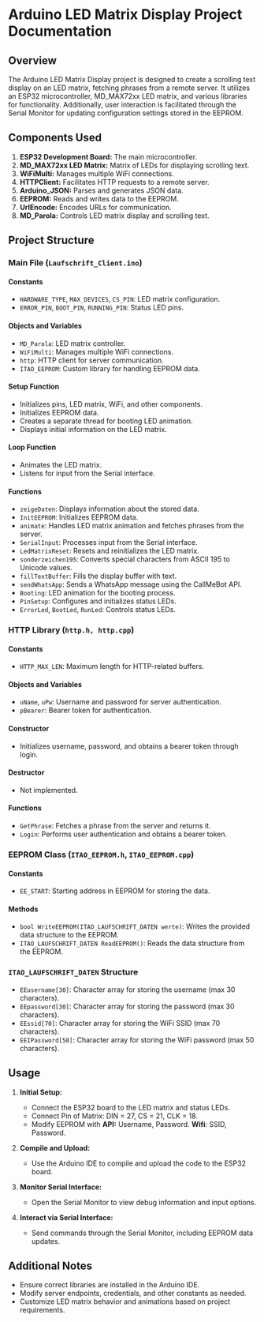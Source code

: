 # Arduino LED Matrix Display Project Documentation

## Overview

The Arduino LED Matrix Display project is designed to create a scrolling text display on an LED matrix, fetching phrases from a remote server. It utilizes an ESP32 microcontroller, MD_MAX72xx LED matrix, and various libraries for functionality. Additionally, user interaction is facilitated through the Serial Monitor for updating configuration settings stored in the EEPROM.

## Components Used

1. **ESP32 Development Board:** The main microcontroller.
2. **MD_MAX72xx LED Matrix:** Matrix of LEDs for displaying scrolling text.
3. **WiFiMulti:** Manages multiple WiFi connections.
4. **HTTPClient:** Facilitates HTTP requests to a remote server.
5. **Arduino_JSON:** Parses and generates JSON data.
6. **EEPROM:** Reads and writes data to the EEPROM.
7. **UrlEncode:** Encodes URLs for communication.
8. **MD_Parola:** Controls LED matrix display and scrolling text.

## Project Structure

### Main File (`Laufschrift_Client.ino`)

#### Constants

- `HARDWARE_TYPE`, `MAX_DEVICES`, `CS_PIN`: LED matrix configuration.
- `ERROR_PIN`, `BOOT_PIN`, `RUNNING_PIN`: Status LED pins.

#### Objects and Variables

- `MD_Parola`: LED matrix controller.
- `WiFiMulti`: Manages multiple WiFi connections.
- `http`: HTTP client for server communication.
- `ITAO_EEPROM`: Custom library for handling EEPROM data.

#### Setup Function

- Initializes pins, LED matrix, WiFi, and other components.
- Initializes EEPROM data.
- Creates a separate thread for booting LED animation.
- Displays initial information on the LED matrix.

#### Loop Function

- Animates the LED matrix.
- Listens for input from the Serial interface.

#### Functions

- `zeigeDaten`: Displays information about the stored data.
- `InitEEPROM`: Initializes EEPROM data.
- `animate`: Handles LED matrix animation and fetches phrases from the server.
- `SerialInput`: Processes input from the Serial interface.
- `LedMatrixReset`: Resets and reinitializes the LED matrix.
- `sonderzeichen195`: Converts special characters from ASCII 195 to Unicode values.
- `fillTextBuffer`: Fills the display buffer with text.
- `sendWhatsApp`: Sends a WhatsApp message using the CallMeBot API.
- `Booting`: LED animation for the booting process.
- `PinSetup`: Configures and initializes status LEDs.
- `ErrorLed`, `BootLed`, `RunLed`: Controls status LEDs.

### HTTP Library (`http.h, http.cpp`)

#### Constants

- `HTTP_MAX_LEN`: Maximum length for HTTP-related buffers.

#### Objects and Variables

- `uName`, `uPw`: Username and password for server authentication.
- `pBearer`: Bearer token for authentication.

#### Constructor

- Initializes username, password, and obtains a bearer token through login.

#### Destructor

- Not implemented.

#### Functions

- `GetPhrase`: Fetches a phrase from the server and returns it.
- `Login`: Performs user authentication and obtains a bearer token.

### EEPROM Class (`ITAO_EEPROM.h`, `ITAO_EEPROM.cpp`)

#### Constants

- `EE_START`: Starting address in EEPROM for storing the data.

#### Methods

- `bool WriteEEPROM(ITAO_LAUFSCHRIFT_DATEN werte)`: Writes the provided data structure to the EEPROM.
- `ITAO_LAUFSCHRIFT_DATEN ReadEEPROM()`: Reads the data structure from the EEPROM.

### `ITAO_LAUFSCHRIFT_DATEN` Structure

- `EEusername[30]`: Character array for storing the username (max 30 characters).
- `EEpassword[30]`: Character array for storing the password (max 30 characters).
- `EEssid[70]`: Character array for storing the WiFi SSID (max 70 characters).
- `EEIPassword[50]`: Character array for storing the WiFi password (max 50 characters).

## Usage

1. **Initial Setup:**
   - Connect the ESP32 board to the LED matrix and status LEDs.
   - Connect Pin of Matrix: DIN = 27, CS = 21, CLK = 18.
   - Modify EEPROM with **API:** Username, Password. **Wifi**: SSID, Password.

2. **Compile and Upload:**
   - Use the Arduino IDE to compile and upload the code to the ESP32 board.

3. **Monitor Serial Interface:**
   - Open the Serial Monitor to view debug information and input options.

4. **Interact via Serial Interface:**
   - Send commands through the Serial Monitor, including EEPROM data updates.

## Additional Notes

- Ensure correct libraries are installed in the Arduino IDE.
- Modify server endpoints, credentials, and other constants as needed.
- Customize LED matrix behavior and animations based on project requirements.

